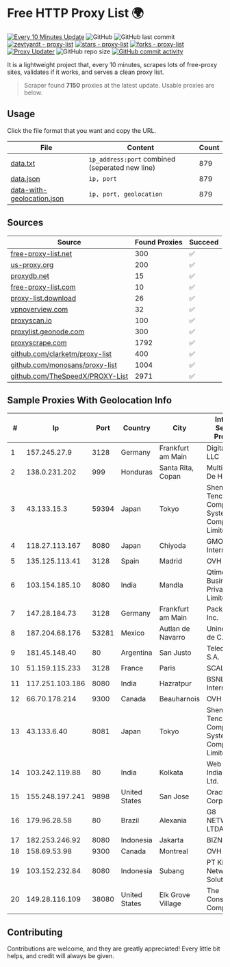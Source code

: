 
# Free HTTP Proxy List 🌍

[![Every 10 Minutes Update](https://github.com/mertguvencli/http-proxy-list/actions/workflows/main.yml/badge.svg?branch=main)](https://github.com/mertguvencli/http-proxy-list/actions/workflows/main.yml)
![GitHub](https://img.shields.io/github/license/mertguvencli/http-proxy-list)
![GitHub last commit](https://img.shields.io/github/last-commit/mertguvencli/http-proxy-list)
[![zevtyardt - proxy-list](https://img.shields.io/static/v1?label=zevtyardt&message=proxy-list&color=blue&logo=github)](https://github.com/zevtyardt/proxy-list "Go to GitHub repo")
[![stars - proxy-list](https://img.shields.io/github/stars/zevtyardt/proxy-list?style=social)](https://github.com/zevtyardt/proxy-list)
[![forks - proxy-list](https://img.shields.io/github/forks/zevtyardt/proxy-list?style=social)](https://github.com/zevtyardt/proxy-list)
[![Proxy Updater](https://github.com/zevtyardt/proxy-list/workflows/Proxy%20Updater/badge.svg)](https://github.com/zevtyardt/proxy-list/actions?query=workflow:"Proxy+Updater")
![GitHub repo size](https://img.shields.io/github/repo-size/zevtyardt/proxy-list)
[![GitHub commit activity](https://img.shields.io/github/commit-activity/m/zevtyardt/proxy-list?logo=commits)](https://github.com/zevtyardt/proxy-list/commits/main)

It is a lightweight project that, every 10 minutes, scrapes lots of free-proxy sites, validates if it works, and serves a clean proxy list.

> Scraper found **7150** proxies at the latest update. Usable proxies are below.

## Usage

Click the file format that you want and copy the URL.

|File|Content|Count|
|----|-------|-----|
|[data.txt](https://raw.githubusercontent.com/mertguvencli/http-proxy-list/main/proxy-list/data.txt)|`ip_address:port` combined (seperated new line)|879|
|[data.json](https://raw.githubusercontent.com/mertguvencli/http-proxy-list/main/proxy-list/data.json)|`ip, port`|879|
|[data-with-geolocation.json](https://raw.githubusercontent.com/mertguvencli/http-proxy-list/main/proxy-list/data-with-geolocation.json)|`ip, port, geolocation`|879|

## Sources

|Source|Found Proxies|Succeed|
|------|-------------|-------|
|[free-proxy-list.net](https://free-proxy-list.net)|300|✅|
|[us-proxy.org](https://www.us-proxy.org)|200|✅|
|[proxydb.net](http://proxydb.net)|15|✅|
|[free-proxy-list.com](https://free-proxy-list.com/?page=&port=&type%5B%5D=http&type%5B%5D=https&up_time=0&search=Search)|10|✅|
|[proxy-list.download](https://www.proxy-list.download/HTTP)|26|✅|
|[vpnoverview.com](https://vpnoverview.com/privacy/anonymous-browsing/free-proxy-servers)|32|✅|
|[proxyscan.io](https://www.proxyscan.io)|100|✅|
|[proxylist.geonode.com](https://proxylist.geonode.com/api/proxy-list?limit=300&page=1&sort_by=lastChecked&sort_type=desc&protocols=http,https)|300|✅|
|[proxyscrape.com](https://api.proxyscrape.com/v2/?request=displayproxies&protocol=http&timeout=10000&country=all&ssl=all&anonymity=all)|1792|✅|
|[github.com/clarketm/proxy-list](https://raw.githubusercontent.com/clarketm/proxy-list/master/proxy-list-raw.txt)|400|✅|
|[github.com/monosans/proxy-list](https://raw.githubusercontent.com/monosans/proxy-list/main/proxies/http.txt)|1004|✅|
|[github.com/TheSpeedX/PROXY-List](https://raw.githubusercontent.com/TheSpeedX/PROXY-List/master/http.txt)|2971|✅|


## Sample Proxies With Geolocation Info

|#|Ip|Port|Country|City|Internet Service Provider|
|-|--|----|-------|----|-------------------------|
|1|157.245.27.9|3128|Germany|Frankfurt am Main|DigitalOcean, LLC|
|2|138.0.231.202|999|Honduras|Santa Rita, Copan|Multicable De Honduras|
|3|43.133.15.3|59394|Japan|Tokyo|Shenzhen Tencent Computer Systems Company Limited|
|4|118.27.113.167|8080|Japan|Chiyoda|GMO Internet, Inc.|
|5|135.125.113.41|3128|Spain|Madrid|OVH SAS|
|6|103.154.185.10|8080|India|Mandla|Qtime Businesses Private Limited|
|7|147.28.184.73|3128|Germany|Frankfurt am Main|Packet Host, Inc.|
|8|187.204.68.176|53281|Mexico|Autlan de Navarro|Uninet S.A. de C.V.|
|9|181.45.148.40|80|Argentina|San Justo|Telecentro S.A.|
|10|51.159.115.233|3128|France|Paris|SCALEWAY|
|11|117.251.103.186|8080|India|Hazratpur|BSNL Internet|
|12|66.70.178.214|9300|Canada|Beauharnois|OVH SAS|
|13|43.133.6.40|8081|Japan|Tokyo|Shenzhen Tencent Computer Systems Company Limited|
|14|103.242.119.88|80|India|Kolkata|Web Werks India Pvt. Ltd.|
|15|155.248.197.241|9898|United States|San Jose|Oracle Corporation|
|16|179.96.28.58|80|Brazil|Alexania|G8 NETWORKS LTDA|
|17|182.253.246.92|8080|Indonesia|Jakarta|BIZNET|
|18|158.69.53.98|9300|Canada|Montreal|OVH SAS|
|19|103.152.232.84|8080|Indonesia|Subang|PT Kingpolah Network Solutions|
|20|149.28.116.109|38080|United States|Elk Grove Village|The Constant Company|



## Contributing

Contributions are welcome, and they are greatly appreciated! Every
little bit helps, and credit will always be given.

